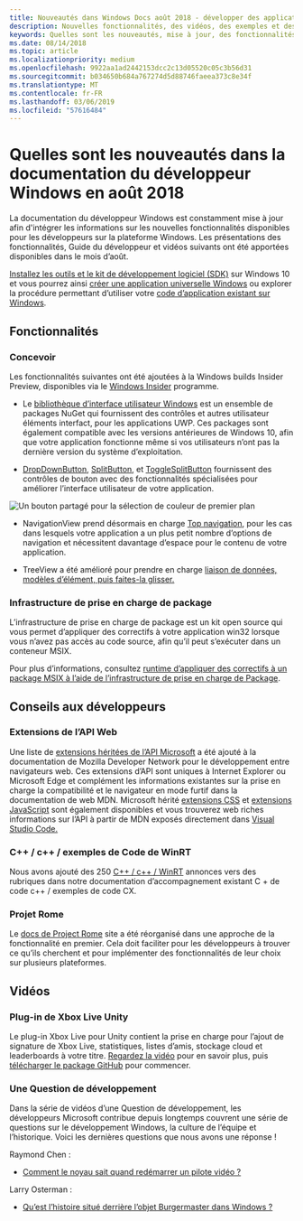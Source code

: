 ```yaml
---
title: Nouveautés dans Windows Docs août 2018 - développer des applications UWP
description: Nouvelles fonctionnalités, des vidéos, des exemples et des instructions destinées aux développeurs ont été ajoutés à la documentation pour développeurs Windows 10 pour août 2018.
keywords: Quelles sont les nouveautés, mise à jour, des fonctionnalités, des instructions destinées aux développeurs, Windows 10, août
ms.date: 08/14/2018
ms.topic: article
ms.localizationpriority: medium
ms.openlocfilehash: 9922aa1ad2442153dcc2c13d05520c05c3b56d31
ms.sourcegitcommit: b034650b684a767274d5d88746faeea373c8e34f
ms.translationtype: MT
ms.contentlocale: fr-FR
ms.lasthandoff: 03/06/2019
ms.locfileid: "57616484"
---
```

# <a name="whats-new-in-the-windows-developer-docs-in-august-2018"></a>Quelles sont les nouveautés dans la documentation du développeur Windows en août 2018

La documentation du développeur Windows est constamment mise à jour afin d'intégrer les informations sur les nouvelles fonctionnalités disponibles pour les développeurs sur la plateforme Windows. Les présentations des fonctionnalités, Guide du développeur et vidéos suivants ont été apportées disponibles dans le mois d’août.

[Installez les outils et le kit de développement logiciel (SDK)](https://go.microsoft.com/fwlink/?LinkId=821431) sur Windows 10 et vous pourrez ainsi [créer une application universelle Windows](../get-started/create-uwp-apps.md) ou explorer la procédure permettant d’utiliser votre [code d’application existant sur Windows](../porting/index.md).

## <a name="features"></a>Fonctionnalités

### <a name="design"></a>Concevoir

Les fonctionnalités suivantes ont été ajoutées à la Windows builds Insider Preview, disponibles via le [Windows Insider](https://insider.windows.com/) programme.

* Le [bibliothèque d’interface utilisateur Windows](https://aka.ms/winui-docs) est un ensemble de packages NuGet qui fournissent des contrôles et autres utilisateur éléments interfact, pour les applications UWP. Ces packages sont également compatible avec les versions antérieures de Windows 10, afin que votre application fonctionne même si vos utilisateurs n’ont pas la dernière version du système d’exploitation.

* [DropDownButton](../design/controls-and-patterns/buttons.md#create-a-drop-down-button), [SplitButton](../design/controls-and-patterns/buttons.md#create-a-split-button), et [ToggleSplitButton](../design/controls-and-patterns/buttons.md#create-a-toggle-split-button) fournissent des contrôles de bouton avec des fonctionnalités spécialisées pour améliorer l’interface utilisateur de votre application.

![Un bouton partagé pour la sélection de couleur de premier plan](../design/controls-and-patterns/images/split-button-rtb.png)

* NavigationView prend désormais en charge [Top navigation](../design/controls-and-patterns/navigationview.md), pour les cas dans lesquels votre application a un plus petit nombre d’options de navigation et nécessitent davantage d’espace pour le contenu de votre application.

* TreeView a été amélioré pour prendre en charge [liaison de données, modèles d’élément, puis faites-la glisser.](../design/controls-and-patterns/tree-view.md)

### <a name="package-support-framework"></a>Infrastructure de prise en charge de package

L’infrastructure de prise en charge de package est un kit open source qui vous permet d’appliquer des correctifs à votre application win32 lorsque vous n’avez pas accès au code source, afin qu’il peut s’exécuter dans un conteneur MSIX.

Pour plus d’informations, consultez [runtime d’appliquer des correctifs à un package MSIX à l’aide de l’infrastructure de prise en charge de Package](../porting/package-support-framework.md).

## <a name="developer-guidance"></a>Conseils aux développeurs

### <a name="web-api-extensions"></a>Extensions de l’API Web

Une liste de [extensions héritées de l’API Microsoft](https://developer.mozilla.org/docs/Web/API/Microsoft_API_extensions) a été ajouté à la documentation de Mozilla Developer Network pour le développement entre navigateurs web. Ces extensions d’API sont uniques à Internet Explorer ou Microsoft Edge et complément les informations existantes sur la prise en charge la compatibilité et le navigateur en mode furtif dans la documentation de web MDN. Microsoft hérité [extensions CSS](https://developer.mozilla.org/docs/Web/CSS/Microsoft_Extensions) et [extensions JavaScript](https://developer.mozilla.org/docs/Web/JavaScript/Microsoft_JavaScript_extensions) sont également disponibles et vous trouverez web riches informations sur l’API à partir de MDN exposés directement dans [Visual Studio Code.](https://code.visualstudio.com/updates/v1_25#_new-css-pseudo-selectors-and-pseudo-elements-from-mdn)

### <a name="cwinrt-code-examples"></a>C++ / c++ / exemples de Code de WinRT

Nous avons ajouté des 250 [C++ / c++ / WinRT](../cpp-and-winrt-apis/index.md) annonces vers des rubriques dans notre documentation d’accompagnement existant C + de code c++ / exemples de code CX.

### <a name="project-rome"></a>Projet Rome

Le [docs de Project Rome](https://docs.microsoft.com/windows/project-rome/) site a été réorganisé dans une approche de la fonctionnalité en premier. Cela doit faciliter pour les développeurs à trouver ce qu’ils cherchent et pour implémenter des fonctionnalités de leur choix sur plusieurs plateformes.

## <a name="videos"></a>Vidéos

### <a name="xbox-live-unity-plugin"></a>Plug-in de Xbox Live Unity

Le plug-in Xbox Live pour Unity contient la prise en charge pour l’ajout de signature de Xbox Live, statistiques, listes d’amis, stockage cloud et leaderboards à votre titre. [Regardez la vidéo](https://youtu.be/fVQZ-YgwNpY) pour en savoir plus, puis [télécharger le package GitHub](https://aka.ms/UnityPlugin) pour commencer.

### <a name="one-dev-question"></a>Une Question de développement

Dans la série de vidéos d’une Question de développement, les développeurs Microsoft contribue depuis longtemps couvrent une série de questions sur le développement Windows, la culture de l’équipe et l’historique. Voici les dernières questions que nous avons une réponse !

Raymond Chen :

* [Comment le noyau sait quand redémarrer un pilote vidéo ?](https://youtu.be/3SNAdyO1l5c)

Larry Osterman :

* [Qu’est l’histoire situé derrière l’objet Burgermaster dans Windows ?](https://youtu.be/0TDSbyAIvX0)